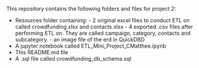 This repository contains the following folders and files for project 2:
 - Resources folder containing:
 			 - 2 original excel files to conduct ETL on called crowdfunding.xlsx and contacts.xlsx
   		- 4 exported .csv files after performing ETL on. They are called campaign, category, contacts and subcategory.
   		- an image file of the erd in QuickDBD
 - A jupyter notebook called ETL_Mini_Project_CMatthee.ipynb
 - This README.md file
 - A .sql file called crowdfunding_db_schema.sql
